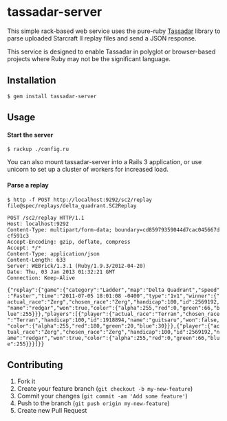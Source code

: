 # tassadar-server

This simple rack-based web service uses the pure-ruby [Tassadar](https://github.com/agoragames/tassadar) library
to parse uploaded Starcraft II replay files and send a JSON response.

This service is designed to enable Tassadar in polyglot or browser-based projects where Ruby may not be the significant language.

## Installation

    $ gem install tassadar-server

## Usage

#### Start the server

    $ rackup ./config.ru

You can also mount tassadar-server into a Rails 3 application, or use unicorn to set up a cluster of workers for increased load.

#### Parse a replay

    $ http -f POST http://localhost:9292/sc2/replay file@spec/replays/delta_quadrant.SC2Replay

    POST /sc2/replay HTTP/1.1
    Host: localhost:9292
    Content-Type: multipart/form-data; boundary=cd85979359044d7cac045667d
    cf591c3
    Accept-Encoding: gzip, deflate, compress
    Accept: */*
    Content-Type: application/json
    Content-Length: 633
    Server: WEBrick/1.3.1 (Ruby/1.9.3/2012-04-20)
    Date: Thu, 03 Jan 2013 01:32:21 GMT
    Connection: Keep-Alive

    {"replay":{"game":{"category":"Ladder","map":"Delta Quadrant","speed"
    :"Faster","time":"2011-07-05 18:01:08 -0400","type":"1v1","winner":{"
    actual_race":"Zerg","chosen_race":"Zerg","handicap":100,"id":2569192,
    "name":"redgar","won":true,"color":{"alpha":255,"red":0,"green":66,"b
    lue":255}}},"players":[{"player":{"actual_race":"Terran","chosen_race
    ":"Terran","handicap":100,"id":1918894,"name":"guitsaru","won":false,
    "color":{"alpha":255,"red":180,"green":20,"blue":30}}},{"player":{"ac
    tual_race":"Zerg","chosen_race":"Zerg","handicap":100,"id":2569192,"n
    ame":"redgar","won":true,"color":{"alpha":255,"red":0,"green":66,"blu
    e":255}}}]}}

## Contributing

1. Fork it
2. Create your feature branch (`git checkout -b my-new-feature`)
3. Commit your changes (`git commit -am 'Add some feature'`)
4. Push to the branch (`git push origin my-new-feature`)
5. Create new Pull Request
